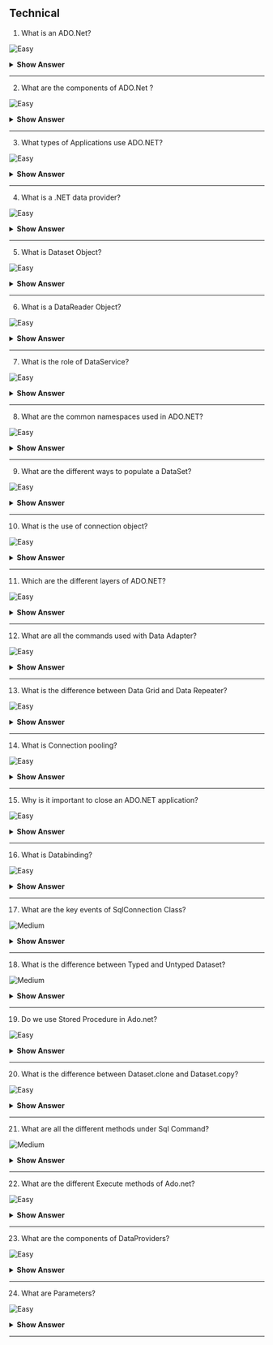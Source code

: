 ## Technical

1. What is an ADO.Net?

![Easy](https://github.com/revaturelabs/interviewquestions/blob/dev/ComplexityTags/simple%20(2).svg)

<details> <summary> <b> Show Answer </b> </summary>

<blockquote> 
    
ADO.Net is commonly termed as ActiveX Data Objects which is a part of .Net Framework. ADO.Net framework has set of classes which are used to handle data access by connecting with different databases like SQL,Access,Oracle,etc.,


</blockquote>

</details>

---

2. What are the components of ADO.Net ?

![Easy](https://github.com/revaturelabs/interviewquestions/blob/dev/ComplexityTags/simple%20(2).svg)

<details> <summary> <b> Show Answer </b> </summary>

<blockquote> 

Components of ADO.NET Components are designed for data manipulation and faster data access. Connection, Command, DataReader, DataAdapter, DataSet, and DataView are the components of ADO.NET that are used to perform database operations.

</blockquote>

</details>

---

3. What types of Applications use ADO.NET?

![Easy](https://github.com/revaturelabs/interviewquestions/blob/dev/ComplexityTags/simple%20(2).svg)

<details> <summary> <b> Show Answer </b> </summary>

<blockquote> 

- ASP.NET Web Form Applications
- Windows Applications
- ASP.NET MVC Application
- Console Applications
- ASP.NET Web API Applications

</blockquote>

</details>

---

4. What is a .NET data provider?

![Easy](https://github.com/revaturelabs/interviewquestions/blob/dev/ComplexityTags/simple%20(2).svg)

<details> <summary> <b> Show Answer </b> </summary>

<blockquote> 

A .NET data provider is a software library consisting of classes that provide data access services such as connecting to a data source, executing commands at a data source and fetching data from a data source with support to execute commands within transactions. It resides as a lightweight layer between data source and code, providing data access services with increased performance.

The .NET data provider is a component of ADO.NET, a subset of the .NET framework class library.

</blockquote>

</details>

---

5. What is Dataset Object?

![Easy](https://github.com/revaturelabs/interviewquestions/blob/dev/ComplexityTags/simple%20(2).svg)

<details> <summary> <b> Show Answer </b> </summary>

<blockquote> 

A Dataset is set to be collection of data with a tabular column representation. Each column in the table represents a variable and the row represents to value of a variable. This Dataset object can be obtained from the database values.

</blockquote>

</details>

---

6. What is a DataReader Object?

![Easy](https://github.com/revaturelabs/interviewquestions/blob/dev/ComplexityTags/simple%20(2).svg)

<details> <summary> <b> Show Answer </b> </summary>

<blockquote> 

DataReader is an object of ADO.Net that provides access to the data from the requested data source. It reads the data sequentially from a data source like Oracle, MS SQL or MS Access.

</blockquote>

</details>

---

7. What is the role of DataService?

![Easy](https://github.com/revaturelabs/interviewquestions/blob/dev/ComplexityTags/simple%20(2).svg)

<details> <summary> <b> Show Answer </b> </summary>

<blockquote> 

A Data Service is responsible to handle the interaction between the Connection Manager, Schema and Data Streamer.

</blockquote>

</details>

---

8. What are the common namespaces used in ADO.NET?

![Easy](https://github.com/revaturelabs/interviewquestions/blob/dev/ComplexityTags/simple%20(2).svg)

<details> <summary> <b> Show Answer </b> </summary>

<blockquote> 

In ADO.NET, we can connect to your database with the help of following namespaces:

- **Data**: This namespace is used to carry the data tables from the database and can hold column, relations, multiple tables, views and constraints.
- **Data.SqlClient**: This namespace is used to connect the .NET application with the Microsoft SQL Database by using the miscellaneous classes such as SqlConnection, SqlCommand, SqlDataAdapter etc.
- **Data.Odbc**: This namespace is used to connect with the ODBC drivers by using OdbcCommand and OdbcConnection.
- **Data.OracleClient**: This namespace is used to describe a collection of classes to access and Oracle data source.

</blockquote>

</details>

---

9. What are the different ways to populate a DataSet?

![Easy](https://github.com/revaturelabs/interviewquestions/blob/dev/ComplexityTags/simple%20(2).svg)

<details> <summary> <b> Show Answer </b> </summary>

<blockquote> 

We can populate a dataset by using any of the following different ways:

- Using DataAdapter objects and call the ‘fill’ method.
- Creating Datatable, Datarow, and Data column objects programmatically.
- Load data from XML Documents.
- Merge or copy from another Dataset.

</blockquote>

</details>

---

10. What is the use of connection object?

![Easy](https://github.com/revaturelabs/interviewquestions/blob/dev/ComplexityTags/simple%20(2).svg)

<details> <summary> <b> Show Answer </b> </summary>

<blockquote> 

The use of the connection object is to connect data to a command object. Different connection objects are used to different providers such as an OleDbConnection object for OLE-DB provider and SqlConnection object for the Microsoft SQL Server.

</blockquote>

</details>

---

11. Which are the different layers of ADO.NET?

![Easy](https://github.com/revaturelabs/interviewquestions/blob/dev/ComplexityTags/simple%20(2).svg)

<details> <summary> <b> Show Answer </b> </summary>

<blockquote> 

The different layers of ADO.NET are:

- Business Logic Layer
- Presentation Layer
- Database Access Layer

</blockquote>

</details>

---

12. What are all the commands used with Data Adapter?

![Easy](https://github.com/revaturelabs/interviewquestions/blob/dev/ComplexityTags/simple%20(2).svg)

<details> <summary> <b> Show Answer </b> </summary>

<blockquote> 

DataAdapter retrieves data from a data source. UpdateCommand, Insertcommand, and DeleteCommand are the commands object used in DataAdapter to handle a modification on the database.

</blockquote>

</details>

---

13. What is the difference between Data Grid and Data Repeater?

![Easy](https://github.com/revaturelabs/interviewquestions/blob/dev/ComplexityTags/simple%20(2).svg)

<details> <summary> <b> Show Answer </b> </summary>

<blockquote> 

**Data Grid**: Data Grid provides many features and functionality to users to perform paging, sort the data in the table easily. It can hold the text object data but it can’t hold embedded or linked objects data.
**Data Repeater**: Data Repeater has offered so many features that are not offered by Data Grid such as – It can hold the control of embedded and linked objects data and it can embed Data Grid in it but vice-versa is not possible. It doesn’t have support for Paging functionality but can be achieved by programming it.

</blockquote>

</details>

---

14. What is Connection pooling?

![Easy](https://github.com/revaturelabs/interviewquestions/blob/dev/ComplexityTags/simple%20(2).svg)

<details> <summary> <b> Show Answer </b> </summary>

<blockquote> 

- Connection pooling refers to the task of grouping database connections in cache to make them reusable because opening new connections every time to a database is a time-consuming process. 
- Therefore, connection pooling enables us to reuse already existing and active database connections, whenever required, and increasing the performance of our application.
- We can enable or disable connection pooling in your application by setting the pooling property to either true or false in connection string. By default, it is enabled in an application.

</blockquote>

</details>

---

15. Why is it important to close an ADO.NET application?

![Easy](https://github.com/revaturelabs/interviewquestions/blob/dev/ComplexityTags/simple%20(2).svg)

<details> <summary> <b> Show Answer </b> </summary>

<blockquote> 

- Connections need to be closed properly because it affects the scalability and reliability of the applications.
- Open connections are always vulnerable to attack, so to be short, `Open connections as late as possible and close it as early as possible`. We can close the connections by **final** block or ‘using’ the `USING statement`.

</blockquote>

</details>

---

16. What is Databinding?

![Easy](https://github.com/revaturelabs/interviewquestions/blob/dev/ComplexityTags/simple%20(2).svg)

<details> <summary> <b> Show Answer </b> </summary>

<blockquote> 

- Databinding is the process of binding the data with graphical elements (controls in a window form). After binding the data in a window form, you can navigate through the records with the help of the Binding Navigator Control.
- One of the advantages of data binding is, the user does not need to write the codes explicitly, for establishing the connections and creating a data set, this feature will write the necessary ADO.NET code for the user.

</blockquote>

</details>

---

17. What are the key events of SqlConnection Class?


![Medium](https://github.com/revaturelabs/interviewquestions/blob/dev/ComplexityTags/Medium%20(2).svg)

<details> <summary> <b> Show Answer </b> </summary>

<blockquote> 

The two key events of SqlConnection are:

**StateChange event**: This event occurred when the state of the Connection changes. The event handler receives an argument (Datatype: StateChangeEventArgs) which contains the data related to that particular event.
**InfoMessage event**: This event occurred when an info message or Warning is returned from a data source. The event handler receives an argument (Datatype: SqlInfoMessageEventArgs) which contains the data related to that particular event.

</blockquote>

</details>

---

18. What is the difference between Typed and Untyped Dataset?

![Medium](https://github.com/revaturelabs/interviewquestions/blob/dev/ComplexityTags/Medium%20(2).svg)

<details> <summary> <b> Show Answer </b> </summary>

<blockquote> 

The differences are explained below:

**Typed Dataset**: 
 - A typed dataset is derived from the Dataset class and has an associated XML schema, which is created at the time of creation of the dataset.
 - The XML schema contains information about the dataset structure such as tables, columns, and rows. Data is transferred from a database into a dataset and from the dataset to another component in the XML format.

**Untyped Dataset**: Untyped dataset doesn’t have an XML schema associated with it. Untyped Dataset, the tables, and columns are represented as a collection.

</blockquote>

</details>

---

19. Do we use Stored Procedure in Ado.net?

![Easy](https://github.com/revaturelabs/interviewquestions/blob/dev/ComplexityTags/simple%20(2).svg)

<details> <summary> <b> Show Answer </b> </summary>

<blockquote> 

Yes, stored procedures are used in ADO.Net and it can be used for common repetitive functions.

</blockquote>

</details>

---

20. What is the difference between Dataset.clone and Dataset.copy?

![Easy](https://github.com/revaturelabs/interviewquestions/blob/dev/ComplexityTags/simple%20(2).svg)

<details> <summary> <b> Show Answer </b> </summary>

<blockquote> 

**Dataset.clone** object copies structure of the dataset including schemas, relations and constraints. This will not copy data in the table.
**Dataset.copy** – Copies both structure and data from the table.

</blockquote>

</details>

---

21. What are all the different methods under Sql Command?

![Medium](https://github.com/revaturelabs/interviewquestions/blob/dev/ComplexityTags/Medium%20(2).svg)

<details> <summary> <b> Show Answer </b> </summary>

<blockquote> 

There are different methods under SqlCommand like:
- **Cancel** – Cancel the query
- **CreateParameter** – returns SQL Parameter
- **ExecuteNonQuery** – Executes and does not return result set
- **ExecuteReader** – executes and returns data in DataReader
- **ExecuteScalar** – Executes and returns single value
- **ExecuteXmlReader** – Executes and return data in XMLDataReader object
- **ResetCommandTimeout** – Reset Timeout property

</blockquote>

</details>

---

22. What are the different Execute methods of Ado.net?

![Easy](https://github.com/revaturelabs/interviewquestions/blob/dev/ComplexityTags/simple%20(2).svg)

<details> <summary> <b> Show Answer </b> </summary>

<blockquote> 

**ExecuteScalar** – Returns single value from the dataset
**ExecutenonQuery** – Returns resultset from dataset and it has multiple values
**ExecuteReader** – Forwardonly resultset
**ExecuteXMLReader** – Build XMLReader object from a SQL Query

</blockquote>

</details>

---

23. What are the components of DataProviders?

![Easy](https://github.com/revaturelabs/interviewquestions/blob/dev/ComplexityTags/simple%20(2).svg)

<details> <summary> <b> Show Answer </b> </summary>

<blockquote> 

There are four components of DataProviders:
- Connection
- Commands
- DataReader
- DataAdapter

</blockquote>

</details>

---

24. What are Parameters?

![Easy](https://github.com/revaturelabs/interviewquestions/blob/dev/ComplexityTags/simple%20(2).svg)

<details> <summary> <b> Show Answer </b> </summary>

<blockquote> 

- The parameters are used to exchange the information or data between the stored procedure or function and the .NET application. Anything that is placed in the parameter, is treated as the field, not as a query text, which makes your application secure.

- The parameters can be Input or Output in an SQL query. The default parameter type is Input.

</blockquote>

</details>

---

